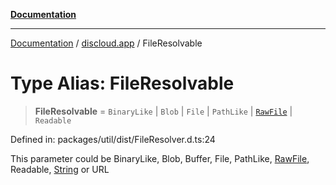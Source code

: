 [**Documentation**](../../README.md)

***

[Documentation](../../packages.md) / [discloud.app](../README.md) / FileResolvable

# Type Alias: FileResolvable

> **FileResolvable** = `BinaryLike` \| `Blob` \| `File` \| `PathLike` \| [`RawFile`](../interfaces/RawFile.md) \| `Readable`

Defined in: packages/util/dist/FileResolver.d.ts:24

This parameter could be BinaryLike, Blob, Buffer, File, PathLike, [RawFile](../interfaces/RawFile.md), Readable, [String](https://developer.mozilla.org/docs/Web/JavaScript/Reference/Global_Objects/String) or URL
